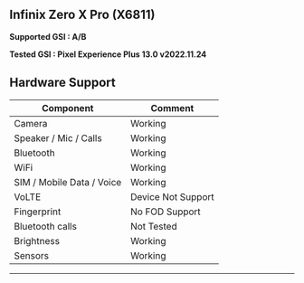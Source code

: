 ## Infinix Zero X Pro (X6811)

**Supported GSI : A/B**

**Tested GSI : Pixel Experience Plus 13.0 v2022.11.24**

## Hardware Support

| Component                 |      Comment                                              |
|---------------------------|-----------------------------------------------------------|
| Camera                    | Working |
| Speaker / Mic / Calls     | Working  |
| Bluetooth                 | Working |
| WiFi                      | Working                                                    |
| SIM / Mobile Data / Voice | Working                                                    |
| VoLTE                     | Device Not Support                                              |
| Fingerprint               | No FOD Support                                                   |
| Bluetooth calls           | Not Tested                                               |
| Brightness                | Working |
| Sensors | Working |
---